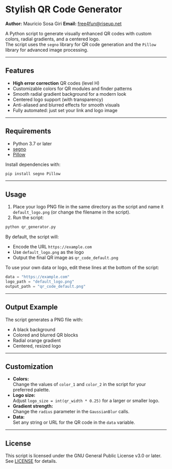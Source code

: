 # Stylish QR Code Generator

**Author:** Mauricio Sosa Giri
**Email:** free4fun@riseup.net

A Python script to generate visually enhanced QR codes with custom colors, radial gradients, and a centered logo.  
The script uses the `segno` library for QR code generation and the `Pillow` library for advanced image processing.

---

## Features

- **High error correction** QR codes (level H)
- Customizable colors for QR modules and finder patterns
- Smooth radial gradient background for a modern look
- Centered logo support (with transparency)
- Anti-aliased and blurred effects for smooth visuals
- Fully automated: just set your link and logo image

---

## Requirements

- Python 3.7 or later
- [segno](https://pypi.org/project/segno/)
- [Pillow](https://pypi.org/project/Pillow/)

Install dependencies with:

```bash
pip install segno Pillow
```

---

## Usage

1. Place your logo PNG file in the same directory as the script and name it `default_logo.png` (or change the filename in the script).
2. Run the script:

```bash
python qr_generator.py
```

By default, the script will:

- Encode the URL `https://example.com`
- Use `default_logo.png` as the logo
- Output the final QR image as `qr_code_default.png`

To use your own data or logo, edit these lines at the bottom of the script:

```python
data = "https://example.com"
logo_path = "default_logo.png"
output_path = "qr_code_default.png"
```

---

## Output Example

The script generates a PNG file with:

- A black background
- Colored and blurred QR blocks
- Radial orange gradient
- Centered, resized logo

---

## Customization

- **Colors:**  
  Change the values of `color_1` and `color_2` in the script for your preferred palette.
- **Logo size:**  
  Adjust `logo_size = int(qr_width * 0.25)` for a larger or smaller logo.
- **Gradient strength:**  
  Change the `radius` parameter in the `GaussianBlur` calls.
- **Data:**  
  Set any string or URL for the QR code in the `data` variable.

---

## License

This script is licensed under the GNU General Public License v3.0 or later.
See [LICENSE](https://www.gnu.org/licenses/gpl-3.0.html) for details.
